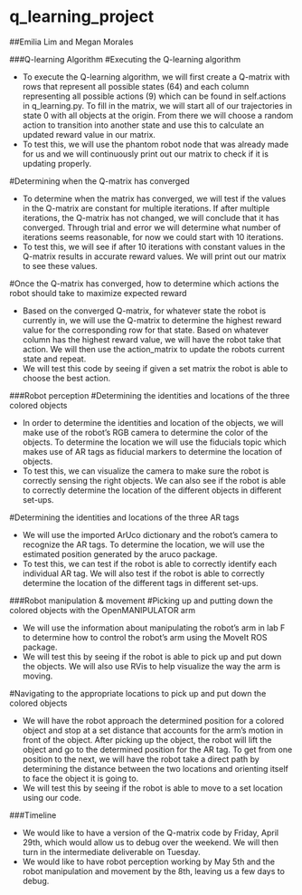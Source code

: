 # q_learning_project

##Emilia Lim and Megan Morales

###Q-learning Algorithm
#Executing the Q-learning algorithm
- To execute the Q-learning algorithm, we will first create a Q-matrix with rows that represent all possible states (64) and each column representing all possible actions (9) which can be found in self.actions in q_learning.py. To fill in the matrix, we will start all of our trajectories in state 0 with all objects at the origin. From there we will choose a random action to transition into another state and use this to calculate an updated reward value in our matrix. 
- To test this, we will use the phantom robot node that was already made for us and we will continuously print out our matrix to check if it is updating properly.

#Determining when the Q-matrix has converged
- To determine when the matrix has converged, we will test if the values in the Q-matrix are constant for multiple iterations. If after multiple iterations, the Q-matrix has not changed, we will conclude that it has converged. Through trial and error we will determine what number of iterations seems reasonable, for now we could start with 10 iterations. 
- To test this, we will see if after 10 iterations with constant values in the Q-matrix results in accurate reward values. We will print out our matrix to see these values.

#Once the Q-matrix has converged, how to determine which actions the robot should take to maximize expected reward
- Based on the converged Q-matrix, for whatever state the robot is currently in, we will use the Q-matrix to determine the highest reward value for the corresponding row for that state. Based on whatever column has the highest reward value, we will have the robot take that action. We will then use the action_matrix to update the robots current state and repeat. 
- We will test this code by seeing if given a set matrix the robot is able to choose the best action.  

###Robot perception
#Determining the identities and locations of the three colored objects
- In order to determine the identities and location of the objects, we will make use of the robot’s RGB camera to determine the color of the objects. To determine the location we will use the fiducials topic which makes use of AR tags as fiducial markers to determine the location of objects.
- To test this, we can visualize the camera to make sure the robot is correctly sensing the right objects. We can also see if the robot is able to correctly determine the location of the different objects in different set-ups. 

#Determining the identities and locations of the three AR tags
- We will use the imported ArUco dictionary and the robot’s camera to recognize the AR tags. To determine the location, we will use the estimated position generated by the aruco package. 
- To test this, we can test if the robot is able to correctly identify each individual AR tag. We will also test if the robot is able to correctly determine the location of the different tags in different set-ups. 

###Robot manipulation & movement
#Picking up and putting down the colored objects with the OpenMANIPULATOR arm
- We will use the information about manipulating the robot’s arm in lab F to determine how to control the robot’s arm using the MoveIt ROS package.
- We will test this by seeing if the robot is able to pick up and put down the objects. We will also use RVis to help visualize the way the arm is moving. 

#Navigating to the appropriate locations to pick up and put down the colored objects
- We will have the robot approach the determined position for a colored object and stop at a set distance that accounts for the arm’s motion in front of the object. After picking up the object, the robot will lift the object and go to the determined position for the AR tag. To get from one position to the next, we will have the robot take a direct path by determining the distance between the two locations and orienting itself to face the object it is going to. 
- We will test this by seeing if the robot is able to move to a set location using our code. 


###Timeline
- We would like to have a version of the Q-matrix code by Friday, April 29th, which would allow us to debug over the weekend. We will then turn in the intermediate deliverable on Tuesday.
- We would like to have robot perception working by May 5th and the robot manipulation and movement by the 8th, leaving us a few days to debug.

